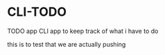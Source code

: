 # CLI-TODO
TODO app CLI app to keep track of what i have to do

this is to test that we are actually pushing